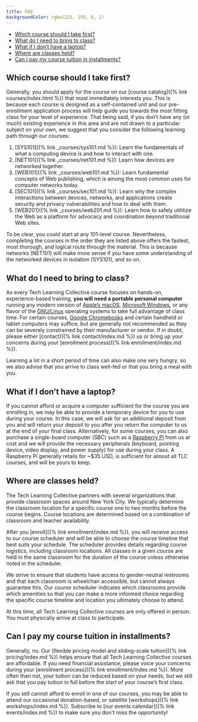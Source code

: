 ```yaml
---
title: FAQ
backgroundColor: rgba(225, 150, 0, 1)
---
```


* [Which course should I take first?](#which-course-should-i-take-first)
* [What do I need to bring to class?](#what-do-i-need-to-bring-to-class)
* [What if I don&rsquo;t have a laptop?](#what-if-i-dont-have-a-laptop)
* [Where are classes held?](#where-are-classes-held)
* [Can I pay my course tuition in installments?](#can-i-pay-my-course-tuition-in-installments)

## Which course should I take first?

Generally, you should apply for the course on our [course catalog]({% link courses/index.html %}) that most immediately interests you. This is because each course is designed as a self-contained unit and our pre-enrollment application process will help guide you towards the most fitting class for your level of experience. That being said, if you don&rsquo;t have any (or much) existing experience in this area and are not drawn to a particular subject on your own, we suggest that you consider the following learning path through our courses:

1. [SYS101]({% link _courses/sys101.md %}): Learn the fundamentals of what a computing device is and how to interact with one.
1. [NET101]({% link _courses/net101.md %}): Learn how devices are networked together.
1. [WEB101]({% link _courses/web101.md %}): Learn fundamental concepts of Web publishing, which is among the most common uses for computer networks today.
1. [SEC101]({% link _courses/sec101.md %}): Learn why the complex interactions between devices, networks, and applications create security and privacy vulnerabilities and how to deal with them.
1. [WEB201]({% link _courses/web201.md %}): Learn how to safely utilitize the Web as a platform for advocacy and coordination beyond traditional Web sites.

To be clear, you could start at any 101-level course. Nevertheless, completing the courses in the order they are listed above offers the fastest, most thorough, and logical route through the material. This is because networks (NET101) will make more sense if you have some understanding of the networked devices in isolation (SYS101), and so on.

## What do I need to bring to class?

As every Tech Learning Collective course focuses on hands-on, experience-based training, **you will need a portable personal computer** running any modern version of [Apple&rsquo;s macOS](https://www.apple.com/macos/what-is/), [Microsoft Windows](https://www.microsoft.com/windows), or any flavor of the [GNU/Linux](https://www.linux.com/what-is-linux) operating systems to take full advantage of class time. For certain courses, [Google Chromebooks](https://www.google.com/chromebook/) and certain handheld or tablet computers may suffice, but are generally not recommended as they can be severely constrained by their manufacturer or vendor. If in doubt, please either [contact]({% link contact/index.md %}) us or bring up your concerns during your [enrollment process]({% link enrollment/index.md %}).

Learning a lot in a short period of time can also make one very hungry, so we also advise that you arrive to class well-fed or that you bring a meal with you.

## What if I don&rsquo;t have a laptop?

If you cannot afford or acquire a computer sufficient for the course you are enrolling in, we may be able to provide a temporary device for you to use during your course. In this case, we will ask for an additional deposit from you and will return your deposit to you after you return the computer to us at the end of your final class. Alternatively, for some courses, you can also purchase a single-board computer (SBC) such as a [Raspberry Pi](https://www.raspberrypi.org/) from us at cost and we will provide the necessary peripherals (keyboard, pointing device, video display, and power supply) for use during your class. A Raspberry Pi generally retails for ~$35 USD, is sufficient for almost all TLC courses, and will be yours to keep.

## Where are classes held?

The Tech Learning Collective partners with several organizations that provide classroom spaces around New York City. We typically determine the classroom location for a specific course one to two months before the course begins. Course locations are determined based on a combination of classroom and teacher availability.

After you [enroll]({% link enrollment/index.md %}), you will receive access to our course scheduler and will be able to choose the course timeline that best suits your schedule. The scheduler provides details regarding course logistics, including classroom locations. All classes in a given course are held in the same classroom for the duration of the course unless otherwise noted in the scheduler.

We strive to ensure that students have access to gender-neutral restrooms and that each classroom is wheelchair accessible, but cannot always guarantee this. Our course scheduler indicates which classrooms provide which amenities so that you can make a more informed choice regarding the specific course timeline and location you ultimately choose to attend.

At this time, all Tech Learning Collective courses are only offered in person. You must physically arrive at class to participate.

## Can I pay my course tuition in installments?

Generally, no. Our [flexible pricing model and sliding-scale tuition]({% link pricing/index.md %}) helps ensure that all Tech Learning Collective courses are affordable. If you need financial assistance, please voice your concerns during your [enrollment process]({% link enrollment/index.md %}). More often than not, your tuition can be reduced based on your needs, but we still ask that you pay tuition in full before the start of your course&rsquo;s first class.

If you *still* cannot afford to enroll in one of our courses, you may be able to attend our occasional donation-based, or satellite [workshops]({% link workshops/index.md %}). Subscribe to [our events calendar]({% link events/index.md %}) to make sure you don't miss the opportunity!
